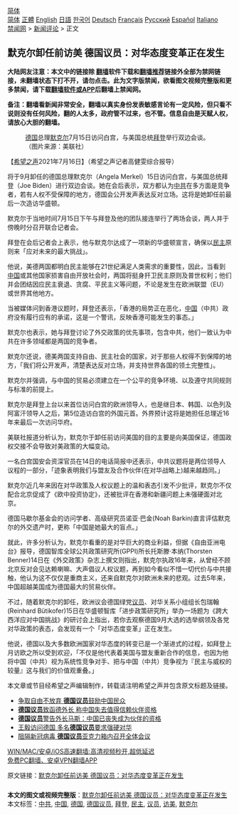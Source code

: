  <!-- 面包屑导航 --> <div class="breadcrumb"><!-- GTranslate: https://gtranslate.io/ -->  <div class="switcher notranslate">  <div class="selected">  <a href="#" onclick="return false;"> 简体</a>  </div>  <div class="option">  <a href="https://www.bannedbook.org" onclick="doGTranslate('zh-CN|zh-CN');jQuery('div.switcher div.selected a').html(jQuery(this).html());return false;" title="简体中文" class="nturl selected"> 简体</a>  <a href="https://www.bannedbook.org/zh-tw/" onclick="doGTranslate('zh-CN|zh-TW');jQuery('div.switcher div.selected a').html(jQuery(this).html());return false;" title="繁體中文" class="nturl"> 正體</a>  <a href="https://www.bannedbook.org/en/" onclick="doGTranslate('zh-CN|en');jQuery('div.switcher div.selected a').html(jQuery(this).html());return false;" title="English" class="nturl"> English</a>  <a href="https://www.bannedbook.org/ja/" onclick="doGTranslate('zh-CN|ja');jQuery('div.switcher div.selected a').html(jQuery(this).html());return false;" title="日本語" class="nturl"> 日語</a>  <a href="https://www.bannedbook.org/ko/" onclick="doGTranslate('zh-CN|ko');jQuery('div.switcher div.selected a').html(jQuery(this).html());return false;" title="한국어" class="nturl"> 한국어</a>  <a href="https://www.bannedbook.org/de/" onclick="doGTranslate('zh-CN|de');jQuery('div.switcher div.selected a').html(jQuery(this).html());return false;" title="Deutsch" class="nturl"> Deutsch</a>  <a href="https://www.bannedbook.org/fr/" onclick="doGTranslate('zh-CN|fr');jQuery('div.switcher div.selected a').html(jQuery(this).html());return false;" title="Français" class="nturl"> Français</a>  <a href="https://www.bannedbook.org/ru/" onclick="doGTranslate('zh-CN|ru');jQuery('div.switcher div.selected a').html(jQuery(this).html());return false;" title="Русский" class="nturl"> Русский</a>  <a href="https://www.bannedbook.org/es/" onclick="doGTranslate('zh-CN|es');jQuery('div.switcher div.selected a').html(jQuery(this).html());return false;" title="Español" class="nturl"> Español</a>  <a href="https://www.bannedbook.org/it/" onclick="doGTranslate('zh-CN|it');jQuery('div.switcher div.selected a').html(jQuery(this).html());return false;" title="Italiano" class="nturl"> Italiano</a>  </div>  </div>      <div class='breadcrumb-sub'><!-- Breadcrumb NavXT 6.3.0 --> <a href="https://www.bannedbook.org/" class="home">禁闻网</a> &gt; <a href="https://www.bannedbook.org/bnews/comments/" class="category">新闻评论</a> &gt; 正文</div></div><h2>默克尔卸任前访美 德国议员：对华态度变革正在发生</h2> <p class="notice"><b>大陆网友注意：本文中的链接除 <a href="https://github.com/bannedbook/fanqiang" >翻墙</a>软件下载和<a href="https://github.com/killgcd/justmysocks/blob/master/README.md">翻墙推荐</a>链接外全部为禁网链接，未翻墙状态下打不开，请勿点击。此为文字版禁闻，欲看图文视频完整版和更多禁闻，请下载<a href="https://github.com/bannedbook/fanqiang">翻墙软件或APP</a>后翻墙上禁闻网。</p><p>备注：翻墙看新闻非常安全，翻墙以真实身份发表敏感言论有一定风险，但只看不说则没有任何风险，翻的人太多，政府管不过来，也不管。信息自由是天赋人权，请放心大胆的翻墙。</b></p>  <div class="entry"> <figure><figcaption><a href="https://www.bannedbook.org/bnews/tag/%e5%be%b7%e5%9b%bd/" class="st_tag internal_tag" rel="tag" title="标签 德国 下的日志">德国</a>总理<a href="https://www.bannedbook.org/bnews/tag/%e9%bb%98%e5%85%8b%e5%b0%94/" class="st_tag internal_tag" rel="tag" title="标签 默克尔 下的日志">默克尔</a>7月15日访问白宫，与美国总统<a href="https://www.bannedbook.org/bnews/tag/%e6%8b%9c%e7%99%bb/" class="st_tag internal_tag" rel="tag" title="标签 拜登 下的日志">拜登</a>举行双边会谈。（图片来源：美联社）</figcaption></figure> <p>【<span class='wp_keywordlink_affiliate'><a href="https://www.soundofhope.org" title="希望之声" target="_blank">希望之声</a></span>2021年7月16日】（希望之声记者高健雯综合报导）</p> <p>将于9月卸任的德国总理默克尔（Angela Merkel）15日访问白宫，与美国总统拜登（Joe Biden）进行双边会谈。她在会后表示，双方都认为<a href="https://www.bannedbook.org/bnews/tag/%e4%b8%ad%e5%85%b1/" class="st_tag internal_tag" rel="tag" title="标签 中共 下的日志">中共</a>在多方面是竞争者，若有人权不受保障的地方，德国会公开发声表达反对立场。这将是她卸任前最后一次造访华盛顿。</p> <p>默克尔于当地时间7月15日下午与拜登及他的团队接连举行了两场会谈，两人并于傍晚时分召开联合记者会。</p> <p>拜登在会后记者会上表示，他与默克尔达成了一项新的华盛顿宣言，确保以<a href="https://www.bannedbook.org/bnews/tag/%e6%b0%91%e4%b8%bb/" class="st_tag internal_tag" rel="tag" title="标签 民主 下的日志">民主</a>原则来「应对未来的最大挑战」。</p> <p>他说，美德两国都明白民主能够在21世纪满足人类需求的重要性，因此，当看到<span class='wp_keywordlink_affiliate'><a href="https://www.bannedbook.org/" title="中国" target="_blank">中国</a></span>或其他国家损害自由开放社会时，两国将挺身扞卫民主原则及普世权利；他们并会团结因应民主衰退、贪腐、平民主义等问题，不论是发生在欧洲联盟（EU）或世界其他地方。</p>  <p>当被媒体问到香港议题时，拜登还表示，「香港的局势正在恶化，<a href="https://www.bannedbook.org/bnews/tag/%E4%B8%AD%E5%9B%BD/" class="st_tag internal_tag" rel="tag" title="标签 中国 下的日志">中国</a>（中共）政府没有履行应有的承诺，这是一个警讯，反映香港可能发生的事态。」</p> <p>默克尔也表示，她与拜登讨论了外交政策的优先事项，包含中共，他们一致认为中共在许多领域都是两国的竞争者。</p> <p>默克尔还说，德美两国支持自由、民主社会的国家，对于那些人权得不到保障的地方，「我们将公开发声，清楚表达反对立场，并支持世界各国的领土完整性」。</p> <p>默克尔并强调，与中国的贸易必须建立在一个公平的竞争环境、以及遵守共同规则与标准的前提上。</p> <p>默克尔是拜登上台以来首位访问白宫的欧洲领导人，也是继日本、韩国、以色列及阿富汗领导人之后，第5位造访白宫的外国元首。外界预计这将是她担任总理近16年来最后一次访问华府。</p>  <p>美联社报道分析认为，默克尔于卸任前访问美国的目的主要是向美国保证，德国政权交接不会导致对美政策的大幅变动。</p> <p>一名白宫国安会资深官员在14日的电话简报中还表示，中共议题将是两位领导人议程的一部分，「迹象表明我们与盟友及合作伙伴(在对华战略上)越来越趋同。」</p> <p>默克尔近几年来因在对华政策及人权议题上的温和表态引发不少批评，默克尔不仅配合北京促成了《欧中投资协定》，还被批评在香港和新疆问题上未强硬面对北京。</p> <p>德国马歇尔基金会的访问学者、高级研究员诺亚·巴金(Noah Barkin)直言评估默克尔的外交遗产时，更称「中国是她最大的盲点。」</p> <p>就此，许多分析认为，默克尔看重的是对华巨大的商业利益，但据《自由亚洲电台》报导，德国智库全球公共政策研究所(GPPI)所长托斯滕·本纳(Thorsten Benner)14日在《外交政策》杂志上撰文则指出，默克尔执政16年来，从曾经不顾北京反对会见达赖喇嘛、大声倡议人权议题，再到如今看似不惜一切代价与中共接触，他认为这不仅仅是重商主义，还来自默克尔对欧洲未来的悲观。过去5年来，中国超越美国成为德国最大的贸易伙伴。</p>  <p>不过，随着默克尔的卸任，欧洲议会德国绿党<a href="https://www.bannedbook.org/bnews/tag/%e8%ae%ae%e5%91%98/" class="st_tag internal_tag" rel="tag" title="标签 议员 下的日志">议员</a>、对华关系小组组长包瑞翰(Reinhard Bütikofer)15日在华盛顿智库「进步政策研究所」举办一场题为《跨大西洋应对中国挑战》的研讨会上指出，若你去观察德国9月大选的选举纲领及各党对华政策的表态，会发现有一个「对华态度变革」正在发生。</p> <p>他说，德国以及大多数欧洲国家对华态度的转变已是一个渐进式的过程，如拜登上月访欧之所以受到欢迎，「不仅是他代表着美国与盟友重新合作的信息，也因为他将中国（中共）视为系统性竞争对手、把与中国（中共）竞争视为『民主与威权的较量』这与我们的价值观重叠。」</p> <p>本文章或节目经希望之声编辑制作，转载请注明希望之声并包含原文标题及链接。 </p> <ul class='op-related-articles' title='相关阅读'> <li><a href='https://www.bannedbook.org/bnews/taiwannews/20201005/1408463.html' target='_blank'>争取自由不放弃 <b>德国议员</b>鼓励中国民众</a></li> <li><a href='https://www.bannedbook.org/bnews/baitai/20200830/1388318.html' target='_blank'><b>德国议员</b>致函德外长 称中国失去值得信赖伙伴资格</a></li> <li><a href='https://www.bannedbook.org/bnews/baitai/20200830/1388284.html' target='_blank'><b>德国议员</b>警告外长马斯：中国已丧失成为伙伴的资格</a></li> <li><a href='https://www.bannedbook.org/bnews/headline/20200830/1387883.html' target='_blank'>王毅访问德国 多名<b>德国议员</b>要求强硬对华</a></li> <li><a href='https://www.bannedbook.org/bnews/worldnews/20200625/1350047.html' target='_blank'>阻隔新冠病毒 <b>德国议员</b>亚克力箱内召开全体会议</a></li> </ul> <p class="texttj"> <a href="https://github.com/bannedbook/fanqiang/wiki/V2ray%E6%9C%BA%E5%9C%BA" target="_blank">WIN/MAC/安卓/iOS高速翻墙:高清视频秒开,超低延迟</a><br/> <a href="https://github.com/bannedbook/fanqiang/wiki/%E7%A6%81%E9%97%BB%E7%BD%91%E5%AE%89%E5%8D%93%E7%BF%BB%E5%A2%99%E6%96%B0%E9%97%BBAPP" target="_blank">免费PC翻墙、安卓VPN翻墙APP</a></p><p>原文链接：<a class="src_link"  href="https://www.soundofhope.org/post/526184" target="_blank">默克尔卸任前访美 德国议员：对华态度变革正在发生</a></p> <a name='sharetosocial'></a>  <div style="margin-bottom:5px;padding-bottom:5px;clear:both"> <div id="archive-pix-1" class="banner-ads"> <!-- AuctionX Display platform tag START --> <div id="26318x728x90x621x_ADSLOT2" clicktrack="%%CLICK_URL_ESC%%"></div> <!-- AuctionX Display platform tag END --> </div> <div id="archive-pix-2" class="banner-ads"> <!-- AuctionX Display platform tag START --> <div id="26315x300x250x621x_ADSLOT2" clicktrack="%%CLICK_URL_ESC%%"></div> <!-- AuctionX Display platform tag END --> </div> </div>    <div id="archive-pix-1" class="banner-ads"> <!-- AuctionX Display platform tag START --> <div id="26318x728x90x621x_ADSLOT3" clicktrack="%%CLICK_URL_ESC%%"></div> <!-- AuctionX Display platform tag END --> </div> <div><b>本文的图文或视频完整版</b>：<a href='https://www.bannedbook.org/bnews/comments/20210716/1588322.html'>默克尔卸任前访美 德国议员：对华态度变革正在发生</a></div>  </div><!--END ENTRY--> <div class="postfooter"> <div>本文标签：<a href="https://www.bannedbook.org/bnews/tag/%e4%b8%ad%e5%85%b1/" rel="tag">中共</a>, <a href="https://www.bannedbook.org/bnews/tag/%E4%B8%AD%E5%9B%BD/" rel="tag">中国</a>, <a href="https://www.bannedbook.org/bnews/tag/%e5%be%b7%e5%9b%bd/" rel="tag">德国</a>, <a href="https://www.bannedbook.org/bnews/tag/%E5%BE%B7%E5%9B%BD%E8%AE%AE%E5%91%98/" rel="tag">德国议员</a>, <a href="https://www.bannedbook.org/bnews/tag/%e6%8b%9c%e7%99%bb/" rel="tag">拜登</a>, <a href="https://www.bannedbook.org/bnews/tag/%e6%b0%91%e4%b8%bb/" rel="tag">民主</a>, <a href="https://www.bannedbook.org/bnews/tag/%e8%ae%ae%e5%91%98/" rel="tag">议员</a>, <a href="https://www.bannedbook.org/bnews/tag/%e8%ae%bf%e7%be%8e/" rel="tag">访美</a>, <a href="https://www.bannedbook.org/bnews/tag/%e9%bb%98%e5%85%8b%e5%b0%94/" rel="tag">默克尔</a></div>  </div><!--END POSTFOOTER--> 